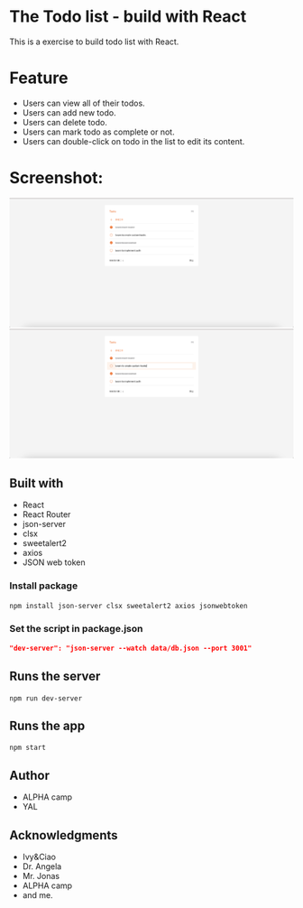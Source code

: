 # The Todo list - build with React

This is a exercise to build todo list with React.

# Feature

- Users can view all of their todos.
- Users can add new todo.
- Users can delete todo.
- Users can mark todo as complete or not.
- Users can double-click on todo in the list to edit its content.

# Screenshot:

![todo page](./screenshot/todoPage.png)
![edit mode](./screenshot/editMode.png)

## Built with

- React
- React Router
- json-server
- clsx
- sweetalert2
- axios
- JSON web token

### Install package

```Shell
npm install json-server clsx sweetalert2 axios jsonwebtoken
```

### Set the script in package.json

```JSON
"dev-server": "json-server --watch data/db.json --port 3001"
```

## Runs the server

```Shell
npm run dev-server
```

## Runs the app

```Shell
npm start
```

## Author

- ALPHA camp
- YAL

## Acknowledgments

- Ivy&Ciao
- Dr. Angela
- Mr. Jonas
- ALPHA camp
- and me.
